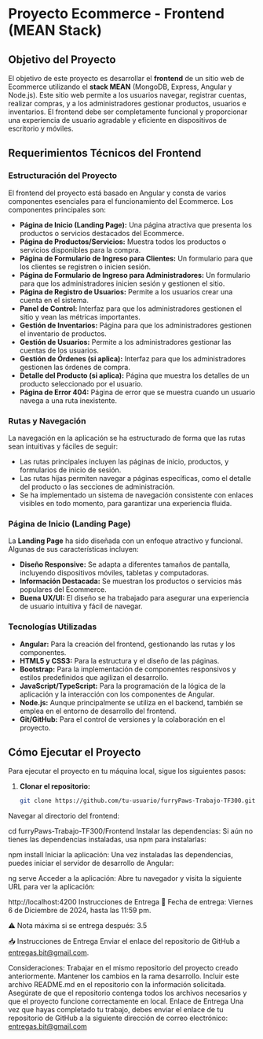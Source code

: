 # Proyecto Ecommerce - Frontend (MEAN Stack)

## Objetivo del Proyecto

El objetivo de este proyecto es desarrollar el **frontend** de un sitio web de Ecommerce utilizando el **stack MEAN** (MongoDB, Express, Angular y Node.js). Este sitio web permite a los usuarios navegar, registrar cuentas, realizar compras, y a los administradores gestionar productos, usuarios e inventarios. El frontend debe ser completamente funcional y proporcionar una experiencia de usuario agradable y eficiente en dispositivos de escritorio y móviles.

## Requerimientos Técnicos del Frontend

### Estructuración del Proyecto

El frontend del proyecto está basado en Angular y consta de varios componentes esenciales para el funcionamiento del Ecommerce. Los componentes principales son:

- **Página de Inicio (Landing Page):** Una página atractiva que presenta los productos o servicios destacados del Ecommerce.
- **Página de Productos/Servicios:** Muestra todos los productos o servicios disponibles para la compra.
- **Página de Formulario de Ingreso para Clientes:** Un formulario para que los clientes se registren o inicien sesión.
- **Página de Formulario de Ingreso para Administradores:** Un formulario para que los administradores inicien sesión y gestionen el sitio.
- **Página de Registro de Usuarios:** Permite a los usuarios crear una cuenta en el sistema.
- **Panel de Control:** Interfaz para que los administradores gestionen el sitio y vean las métricas importantes.
- **Gestión de Inventarios:** Página para que los administradores gestionen el inventario de productos.
- **Gestión de Usuarios:** Permite a los administradores gestionar las cuentas de los usuarios.
- **Gestión de Órdenes (si aplica):** Interfaz para que los administradores gestionen las órdenes de compra.
- **Detalle del Producto (si aplica):** Página que muestra los detalles de un producto seleccionado por el usuario.
- **Página de Error 404:** Página de error que se muestra cuando un usuario navega a una ruta inexistente.

### Rutas y Navegación

La navegación en la aplicación se ha estructurado de forma que las rutas sean intuitivas y fáciles de seguir:

- Las rutas principales incluyen las páginas de inicio, productos, y formularios de inicio de sesión.
- Las rutas hijas permiten navegar a páginas específicas, como el detalle del producto o las secciones de administración.
- Se ha implementado un sistema de navegación consistente con enlaces visibles en todo momento, para garantizar una experiencia fluida.

### Página de Inicio (Landing Page)

La **Landing Page** ha sido diseñada con un enfoque atractivo y funcional. Algunas de sus características incluyen:

- **Diseño Responsive:** Se adapta a diferentes tamaños de pantalla, incluyendo dispositivos móviles, tabletas y computadoras.
- **Información Destacada:** Se muestran los productos o servicios más populares del Ecommerce.
- **Buena UX/UI:** El diseño se ha trabajado para asegurar una experiencia de usuario intuitiva y fácil de navegar.

### Tecnologías Utilizadas

- **Angular:** Para la creación del frontend, gestionando las rutas y los componentes.
- **HTML5 y CSS3:** Para la estructura y el diseño de las páginas.
- **Bootstrap:** Para la implementación de componentes responsivos y estilos predefinidos que agilizan el desarrollo.
- **JavaScript/TypeScript:** Para la programación de la lógica de la aplicación y la interacción con los componentes de Angular.
- **Node.js:** Aunque principalmente se utiliza en el backend, también se emplea en el entorno de desarrollo del frontend.
- **Git/GitHub:** Para el control de versiones y la colaboración en el proyecto.

## Cómo Ejecutar el Proyecto

Para ejecutar el proyecto en tu máquina local, sigue los siguientes pasos:

1. **Clonar el repositorio:**
   ```bash
   git clone https://github.com/tu-usuario/furryPaws-Trabajo-TF300.git
Navegar al directorio del frontend:

cd furryPaws-Trabajo-TF300/Frontend
Instalar las dependencias: Si aún no tienes las dependencias instaladas, usa npm para instalarlas:

npm install
Iniciar la aplicación: Una vez instaladas las dependencias, puedes iniciar el servidor de desarrollo de Angular:

ng serve
Acceder a la aplicación: Abre tu navegador y visita la siguiente URL para ver la aplicación:

http://localhost:4200
Instrucciones de Entrega
📅 Fecha de entrega:
Viernes 6 de Diciembre de 2024, hasta las 11:59 pm.

⚠️ Nota máxima si se entrega después: 3.5

📥 Instrucciones de Entrega
Enviar el enlace del repositorio de GitHub a entregas.bit@gmail.com.

Consideraciones:
Trabajar en el mismo repositorio del proyecto creado anteriormente.
Mantener los cambios en la rama desarrollo.
Incluir este archivo README.md en el repositorio con la información solicitada.
Asegúrate de que el repositorio contenga todos los archivos necesarios y que el proyecto funcione correctamente en local.
Enlace de Entrega
Una vez que hayas completado tu trabajo, debes enviar el enlace de tu repositorio de GitHub a la siguiente dirección de correo electrónico:
entregas.bit@gmail.com